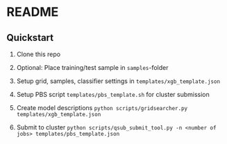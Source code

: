 # README

## Quickstart

1. Clone this repo

2. Optional: Place training/test sample in `samples`-folder

3. Setup grid, samples, classifier settings in `templates/xgb_template.json`

4. Setup PBS script `templates/pbs_template.sh` for cluster submission
5. Create model descriptions `python scripts/gridsearcher.py templates/xgb_template.json`
6. Submit to cluster `python scripts/qsub_submit_tool.py -n <number of jobs> templates/pbs_template.json`
